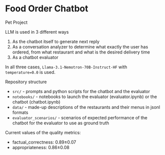 # Food Order Chatbot

Pet Project

LLM is used in 3 different ways
1. As the chatbot itself to generate next reply
2. As a conversation analyzer to determine what exactly the user has ordered, from what restaurant and what is the desired delivery time
3. As a chatbot evaluator

In all three cases, `Llama-3.1-Nemotron-70B-Instruct-HF` with `temperature=0.0` is used.

Repository structure
- `src/` - prompts and python scripts for the chatbot and the evaluator
- `notebooks/` - notebooks to launch the evaluator (evaluator.ipynb) or the chatbot (chatbot.ipynb)
- `data/` - made-up descriptions of the restaurants and their menus in jsonl formats
- `evaluator_scenarios/` - scenarios of expected performance of the chatbot for the evaluator to use as ground truth

Current values of the quality metrics:
- factual_correctness: 0.89±0.07
- appropriateness: 0.86±0.08
